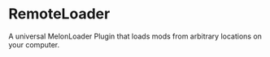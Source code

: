 # RemoteLoader
A universal MelonLoader Plugin that loads mods from arbitrary locations on your computer.
